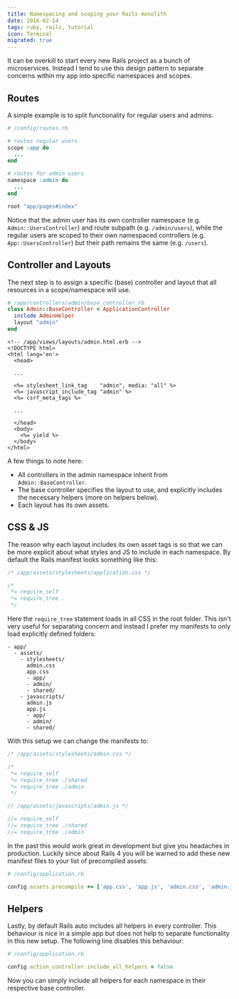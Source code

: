 ```yaml
---
title: Namespacing and scoping your Rails monolith
date: 2016-02-14
tags: ruby, rails, tutorial
icon: Terminal
migrated: true
---
```


It can be overkill to start every new Rails project as a bunch of microservices. Instead I tend to use this design pattern to separate concerns within my app into specific namespaces and scopes.

## Routes

A simple example is to split functionality for regular users and admins:

```ruby
# /config/routes.rb

# routes regular users
scope :app do
  ...
end

# routes for admin users
namespace :admin do
  ...
end

root "app/pages#index"
```



Notice that the admin user has its own controller namespace (e.g. `Admin::UsersController`) and route subpath (e.g. `/admin/users`), while the regular users are scoped to their own namespaced controllers (e.g. `App::UsersController`) but their path remains the same (e.g. `/users`).

## Controller and Layouts

The next step is to assign a specific (base) controller and layout that all resources in a scope/namespace will use.

```ruby
# /app/controllers/admin/base_controller.rb
class Admin::BaseController < ApplicationController
  include AdminHelper
  layout "admin"
end
```

```erb
<!-- /app/views/layouts/admin.html.erb -->
<!DOCTYPE html>
<html lang='en'>
  <head>

  ...

  <%= stylesheet_link_tag    "admin", media: "all" %>
  <%= javascript_include_tag "admin" %>
  <%= csrf_meta_tags %>

  ...

  </head>
  <body>
    <%= yield %>
  </body>
</html>
```

A few things to note here:

- All controllers in the admin namespace inherit from `Admin::BaseController`.
- The base controller specifies the layout to use, and explicitly includes the necessary helpers (more on helpers below).
- Each layout has its own assets.

## CSS & JS

The reason why each layout includes its own asset tags is so that we can be more explicit about what styles and JS to include in each namespace. By default the Rails manifest looks something like this:

```css
/* /app/assets/stylesheets/application.css */

/*
 *= require_self
 *= require_tree .
 */
```

Here the `require_tree` statement loads in all CSS in the root folder. This isn't very useful for separating concern and instead I prefer my manifests to only load explicitly defined folders:

```
- app/
  - assets/
    - stylesheets/
      admin.css
      app.css
      - app/
      - admin/
      - shared/
    - javascripts/
      admin.js
      app.js
      - app/
      - admin/
      - shared/
```

With this setup we can change the manifests to:

```css
/* /app/assets/stylesheets/admin.css */

/*
 *= require_self
 *= require_tree ./shared
 *= require_tree ./admin
 */
```

```js
// /app/assets/javascripts/admin.js */

//= require_self
//= require_tree ./shared
//= require_tree ./admin
```

In the past this would work great in development but give you headaches in production. Luckily since about Rails 4 you will be warned to add these new manifest files to your list of precompiled assets:

```ruby
# /config/application.rb

config.assets.precompile += ['app.css', 'app.js', 'admin.css', 'admin.js']
```

## Helpers

Lastly, by default Rails auto includes all helpers in every controller. This behaviour is nice in a simple app but does not help to separate functionality in this new setup. The following line disables this behaviour:

```ruby
# /config/application.rb

config.action_controller.include_all_helpers = false
```

Now you can simply include all helpers for each namespace in their respective base controller.
